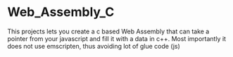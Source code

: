 # Web_Assembly_C
This projects lets you create a c based Web Assembly that can take a pointer from your javascript and fill it with a data in c++. Most importantly it does not use emscripten, thus avoiding lot of glue code (js)
